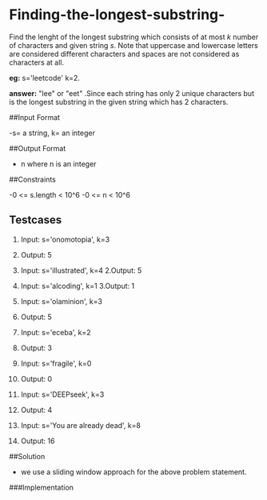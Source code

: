 # Finding-the-longest-substring-

Find the lenght of the longest substring which consists of at most *k* number of characters and given string *s*. Note that uppercase and lowercase letters are considered different characters and spaces are not considered as characters at all.

**eg:**          s='leetcode' k=2.

**answer:** "lee" or "eet" .Since each string has only 2 unique characters but is the longest substring in the given string which has 2 characters.

##Input Format

-s= a string, k= an integer

##Output Format

- n where n is an integer

##Constraints

-0 <= s.length < 10^6
-0 <= n < 10^6

## Testcases

1. Input:
   s='onomotopia', k=3
1. Output:
   5
  
2. Input:
   s='illustrated', k=4
2.Output:
   5

3. Input:
    s='alcoding', k=1
3.Output:
   1

4. Input:
   s='olaminion', k=3
4. Output:
   5

5. Input:
   s='eceba', k=2
5. Output:
   3
   
6. Input:
   s='fragile', k=0
6. Output:
   0

7. Input:
   s='DEEPseek', k=3
7. Output:
   4

9. Input:
   s='You are already dead', k=8
9. Output:
   16




##Solution

- we use a sliding window approach for the above problem statement.

###Implementation

